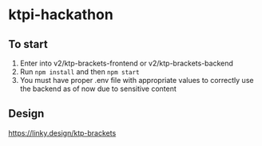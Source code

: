 # ktpi-hackathon

To start
-----------
1. Enter into v2/ktp-brackets-frontend or v2/ktp-brackets-backend
2. Run `npm install` and then `npm start` 
3. You must have proper .env file with appropriate values to correctly use the backend as of now due to sensitive content

Design
----------
https://linky.design/ktp-brackets

